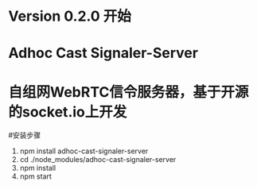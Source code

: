 Version 0.2.0 开始
===
Adhoc Cast Signaler-Server
===
自组网WebRTC信令服务器，基于开源的socket.io上开发
===
#安装步骤
1. npm install adhoc-cast-signaler-server
1. cd ./node_modules/adhoc-cast-signaler-server
1. npm install
1. npm start

